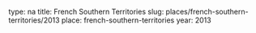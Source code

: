 type: na
title: French Southern Territories
slug: places/french-southern-territories/2013
place: french-southern-territories
year: 2013
